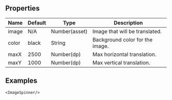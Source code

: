 
## Properties

Name          | Default     |  Type         | Description
--------------|-------------|---------------|-----------------------------------
image         | N/A         | Number(asset) | Image that will be translated.
color         | black       | String        | Background color for the image.
maxX          | 2500        | Number(dp)    | Max horizontal translation.
maxY          | 1000        | Number(dp)    | Max vertical translation.

## Examples
```
<ImageSpinner/>
```
![]()
